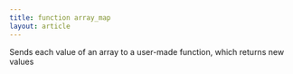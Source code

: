```yaml
---
title: function array_map
layout: article
---
```

Sends each value of an array to a user-made function, which returns new values